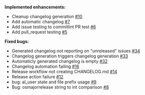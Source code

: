 

**Implemented enhancements:**

- Cleanup changelog generation [\#10](https://github.com/apfm-salt/alertlogic-formula/issues/10)
- Add automatic changelog [\#7](https://github.com/apfm-salt/alertlogic-formula/issues/7)
- Add issue testing to commitlint PR test [\#6](https://github.com/apfm-salt/alertlogic-formula/issues/6)
- Add pull\_request testing [\#5](https://github.com/apfm-salt/alertlogic-formula/issues/5)

**Fixed bugs:**

- Generated changelog not reporting on "unreleased" issues [\#34](https://github.com/apfm-salt/alertlogic-formula/issues/34)
- Changelog generation triggers changelog generation [\#33](https://github.com/apfm-salt/alertlogic-formula/issues/33)
- Automaticly generated changelog is empty [\#32](https://github.com/apfm-salt/alertlogic-formula/issues/32)
- Changelog automation failing [\#16](https://github.com/apfm-salt/alertlogic-formula/issues/16)
- Release workflow not creating CHANGELOG.md [\#14](https://github.com/apfm-salt/alertlogic-formula/issues/14)
- Release action failure [\#12](https://github.com/apfm-salt/alertlogic-formula/issues/12)
- bug: al\_user state and file prefix usage [\#9](https://github.com/apfm-salt/alertlogic-formula/issues/9)
- Bug: osmajorrelease string to int comparison [\#8](https://github.com/apfm-salt/alertlogic-formula/issues/8)




